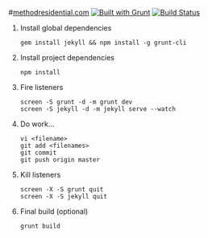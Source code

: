 #[methodresidential.com](http://www.methodresidential.com) [![Built with Grunt](https://cdn.gruntjs.com/builtwith.png)](http://gruntjs.com/) [![Build Status](https://travis-ci.org/amsross/com-methodresidential-www.png?branch=master)](https://travis-ci.org/amsross/com-methodresidential-www)

1. Install global dependencies
	```
	gem install jekyll && npm install -g grunt-cli
	```

2. Install project dependencies
	```
	npm install
	```

3. Fire listeners
	```
	screen -S grunt -d -m grunt dev
	screen -S jekyll -d -m jekyll serve --watch
	```

4. Do work...
	```
	vi <filename>
	git add <filenames>
	git commit
	git push origin master
	```

5. Kill listeners
	```
	screen -X -S grunt quit
	screen -X -S jekyll quit
	```

6. Final build (optional)
	```
	grunt build
	```
